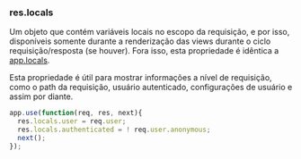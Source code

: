 <h3 id='res.locals'>res.locals</h3>

Um objeto que contém variáveis locais no escopo da requisição, e por isso, disponíveis somente durante a renderização das views durante o ciclo requisição/resposta (se houver). Fora isso, esta propriedade é idêntica a [app.locals](#app.locals).


Esta propriedade é útil para mostrar informações a nível de requisição, como o path da requisição, usuário autenticado, configurações de usuário e assim por diante.

~~~js
app.use(function(req, res, next){
  res.locals.user = req.user;
  res.locals.authenticated = ! req.user.anonymous;
  next();
});
~~~
